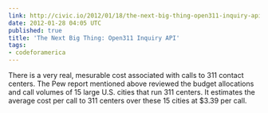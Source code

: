 ```yaml
---
link: http://civic.io/2012/01/18/the-next-big-thing-open311-inquiry-api/
date: 2012-01-28 04:05 UTC
published: true
title: 'The Next Big Thing: Open311 Inquiry API'
tags:
- codeforamerica
---
```


There is a very real, mesurable cost associated with calls to 311 contact centers. The Pew report mentioned above reviewed the budget allocations and call volumes of 15 large U.S. cities that run 311 centers. It estimates the average cost per call to 311 centers over these 15 cities at $3.39 per call.
